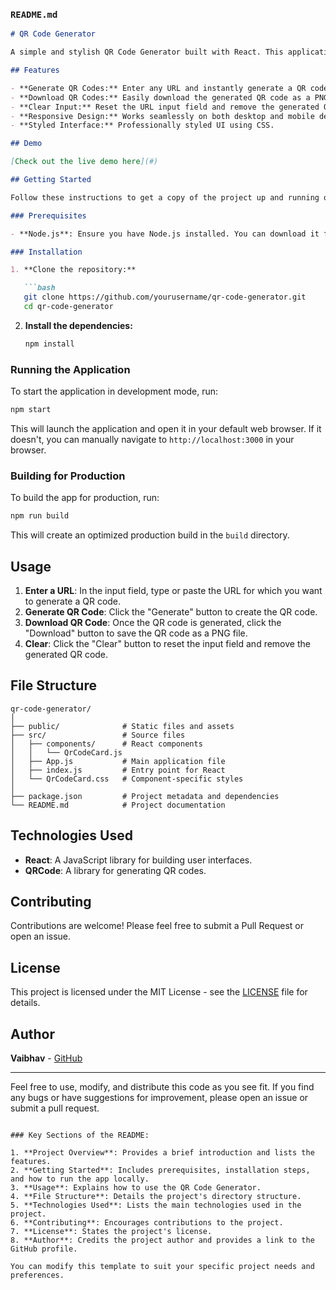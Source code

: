 
### `README.md`

```markdown
# QR Code Generator

A simple and stylish QR Code Generator built with React. This application allows users to generate QR codes for any URL and download them as images.

## Features

- **Generate QR Codes:** Enter any URL and instantly generate a QR code.
- **Download QR Codes:** Easily download the generated QR code as a PNG image.
- **Clear Input:** Reset the URL input field and remove the generated QR code with a single click.
- **Responsive Design:** Works seamlessly on both desktop and mobile devices.
- **Styled Interface:** Professionally styled UI using CSS.

## Demo

[Check out the live demo here](#)

## Getting Started

Follow these instructions to get a copy of the project up and running on your local machine.

### Prerequisites

- **Node.js**: Ensure you have Node.js installed. You can download it from [here](https://nodejs.org/).

### Installation

1. **Clone the repository:**

   ```bash
   git clone https://github.com/yourusername/qr-code-generator.git
   cd qr-code-generator
   ```

2. **Install the dependencies:**

   ```bash
   npm install
   ```

### Running the Application

To start the application in development mode, run:

```bash
npm start
```

This will launch the application and open it in your default web browser. If it doesn't, you can manually navigate to `http://localhost:3000` in your browser.

### Building for Production

To build the app for production, run:

```bash
npm run build
```

This will create an optimized production build in the `build` directory.

## Usage

1. **Enter a URL**: In the input field, type or paste the URL for which you want to generate a QR code.
2. **Generate QR Code**: Click the "Generate" button to create the QR code.
3. **Download QR Code**: Once the QR code is generated, click the "Download" button to save the QR code as a PNG file.
4. **Clear**: Click the "Clear" button to reset the input field and remove the generated QR code.

## File Structure

```
qr-code-generator/
│
├── public/              # Static files and assets
├── src/                 # Source files
│   ├── components/      # React components
│   │   └── QrCodeCard.js
│   ├── App.js           # Main application file
│   ├── index.js         # Entry point for React
│   └── QrCodeCard.css   # Component-specific styles
│
├── package.json         # Project metadata and dependencies
└── README.md            # Project documentation
```

## Technologies Used

- **React**: A JavaScript library for building user interfaces.
- **QRCode**: A library for generating QR codes.

## Contributing

Contributions are welcome! Please feel free to submit a Pull Request or open an issue.

## License

This project is licensed under the MIT License - see the [LICENSE](LICENSE) file for details.

## Author

**Vaibhav** - [GitHub](https://github.com/Nobitaspeaks2711)

---

Feel free to use, modify, and distribute this code as you see fit. If you find any bugs or have suggestions for improvement, please open an issue or submit a pull request.

```

### Key Sections of the README:

1. **Project Overview**: Provides a brief introduction and lists the features.
2. **Getting Started**: Includes prerequisites, installation steps, and how to run the app locally.
3. **Usage**: Explains how to use the QR Code Generator.
4. **File Structure**: Details the project's directory structure.
5. **Technologies Used**: Lists the main technologies used in the project.
6. **Contributing**: Encourages contributions to the project.
7. **License**: States the project's license.
8. **Author**: Credits the project author and provides a link to the GitHub profile.

You can modify this template to suit your specific project needs and preferences.
